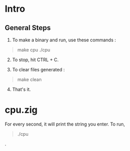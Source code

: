 
# Intro
## General Steps 

   1. To make a binary and run, use these commands :

>
>   make cpu
>   ./cpu <any-string-you-like>

   2. To stop, hit CTRL + C.

   3. To clear files generated :

>
>   make clean
>

   4. That's it.

# cpu.zig
   For every second, it will print the string you enter. To run,

>
>   ./cpu <string>
>
.
